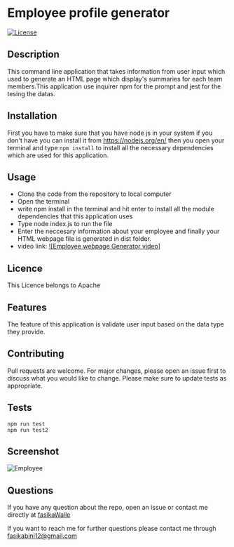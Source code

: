 
# Employee profile generator
[![License](https://img.shields.io/badge/License-Apache%202.0-yellow.svg)](https://opensource.org/licenses/Apache-2.0)
## Description

This command line application that takes information from user input which  used to generate an HTML page which display's summaries for each team members.This application use inquirer npm for the prompt and jest for the tesing the datas. 

## Installation
First you have to make sure that you have node js in your system if you don't have you can install it from https://nodejs.org/en/ then you open your terminal and type `npm install` to install all the necessary dependencies which are used for this  application.
## Usage
- Clone the code from the repository to local computer
- Open the terminal
- write npm install in the terminal and hit enter to install all the module dependencies that this application uses
- Type node index.js to run the file
- Enter the neccesary information about your employee and finally your HTML webpage file is generated in dist folder.
- video link: [![Employee webpage Generator video]](https://drive.google.com/file/d/12_aU5rrJkbakcxT8YyrZ3cVJWslDxcj7/view)
 ## Licence
This Licence belongs to Apache 

## Features
The feature of this application is validate user input based on the data type they provide. 
 
## Contributing
Pull requests are welcome. For major changes, please open an issue first to discuss what you would like to change.
Please make sure to update tests as appropriate.
## Tests
```
npm run test
npm run test2
```

## Screenshot
![Employee](https://user-images.githubusercontent.com/73629983/107825302-7866ad80-6d48-11eb-8b49-783369c590ae.png)

## Questions
If you have any question about the repo, open an issue or contact me directly at [fasikaWalle](https://github.com/fasikaWalle/)

If you want to reach me for further questions please contact me through fasikabini12@gmail.com
    
